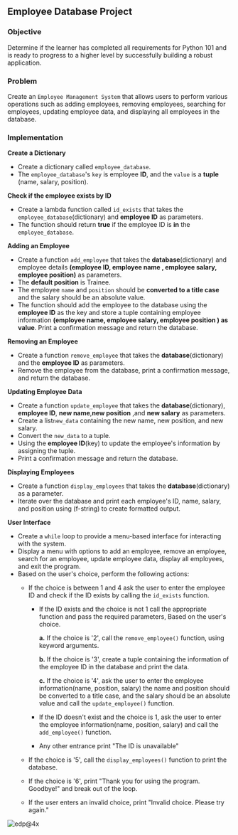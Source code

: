 ## Employee Database Project

### Objective 
Determine if the learner has completed all requirements for Python 101 and is ready to progress to a higher level by successfully building a robust application.
### Problem
Create an `Employee Management System` that allows users to perform various operations such as adding employees, removing employees, searching for employees, updating employee data, and displaying all employees in the database.
### Implementation
**Create a Dictionary** 
- Create a dictionary called `employee_database`.
- The `employee_database`'s `key` is employee **ID**, and the `value` is a **tuple** (name, salary, position).
     
**Check if the employee exists by ID**
- Create a lambda function called `id_exists` that takes the `employee_database`(dictionary) and **employee ID** as parameters.
- The function should return **true** if the employee ID is **in** the `employee_database`.  

**Adding an Employee**
- Create a function `add_employee` that takes the **database**(dictionary) and employee details **(employee ID, employee name , employee salary, employee position)** as parameters.
- The **default position** is Trainee.
- The employee `name` and `position` should be **converted to a title case** and the salary should be an absolute value.
- The function should add the employee to the database using the **employee ID** as the key and store a tuple containing employee information **(employee name, employee salary, employee position ) as value**. Print a confirmation message and return the database.

**Removing an Employee**
- Create a function `remove_employee` that takes the **database**(dictionary) and the **employee ID** as parameters.
- Remove the employee from the database, print a confirmation message, and return the database.
        
**Updating Employee Data**
- Create a function `update_employee` that takes the **database**(dictionary), **employee ID**, **new name**,**new position** ,and **new salary** as parameters.
- Create a list`new_data` containing the new name, new position, and new salary.
- Convert the `new_data` to a tuple.
- Using the **employee ID**(key) to update the employee's information by assigning the tuple.
- Print a confirmation message and return the database.
  
**Displaying Employees**
- Create a function `display_employees` that takes the **database**(dictionary) as a parameter.
- Iterate over the database and print each employee's ID, name, salary, and position using (f-string) to create formatted output.
     
**User Interface**
- Create a `while` loop to provide a menu-based interface for interacting with the system.
- Display a menu with options to add an employee, remove an employee, search for an employee, update employee data, display all employees, and exit the program.  
- Based on the user's choice, perform the following actions:
     - If the choice is between 1 and 4 ask the user to enter the employee ID and check if the ID exists by calling the `id_exists` function.
          - If the ID exists and the choice is not 1 call the appropriate function and pass the required parameters, Based on the user's choice.
            
               **a.** If the choice is '2', call the `remove_employee()` function, using keyword arguments.
            
               **b.** If the choice is '3', create a tuple containing the information of the employee ID in the database and print the data.
            
               **c.** If the choice is '4', ask the user to enter the employee information(name, position, salary) the name and position should be converted to a title case, and the salary should be an absolute value and call the `update_employee()` function.
     
          - If the ID doesn't exist and the choice is 1, ask the user to enter the employee information(name, position, salary) and call the `add_employee()` function.
       
          - Any other entrance print "The ID is unavailable"

     - If the choice is '5', call the `display_employees()` function to print the database.
     - If the choice is '6', print "Thank you for using the program. Goodbye!" and break out of the loop.
     - If the user enters an invalid choice, print "Invalid choice. Please try again."
 
  

![edp@4x](https://github.com/SAFCSP-Team/employee-database-project/assets/148013077/079a21ac-9c73-4e93-bb7a-081a7c666cb9)
